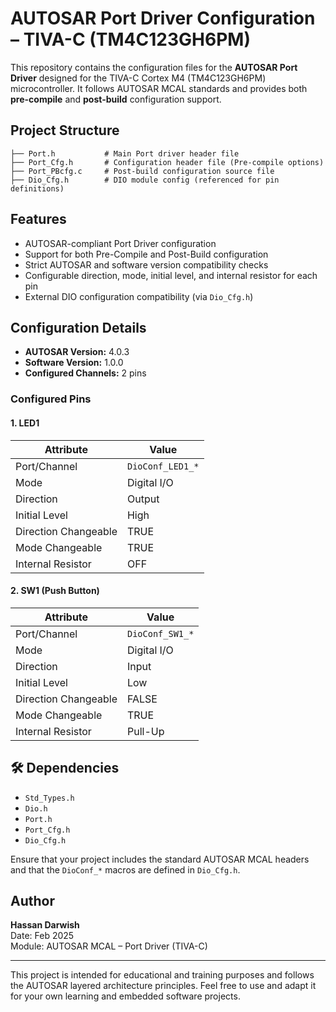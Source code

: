 # AUTOSAR Port Driver Configuration – TIVA-C (TM4C123GH6PM)

This repository contains the configuration files for the **AUTOSAR Port Driver** designed for the TIVA-C Cortex M4 (TM4C123GH6PM) microcontroller. It follows AUTOSAR MCAL standards and provides both **pre-compile** and **post-build** configuration support.

##  Project Structure

```
├── Port.h           # Main Port driver header file
├── Port_Cfg.h       # Configuration header file (Pre-compile options)
├── Port_PBcfg.c     # Post-build configuration source file
├── Dio_Cfg.h        # DIO module config (referenced for pin definitions)
```



##  Features

- AUTOSAR-compliant Port Driver configuration
- Support for both Pre-Compile and Post-Build configuration
- Strict AUTOSAR and software version compatibility checks
- Configurable direction, mode, initial level, and internal resistor for each pin
- External DIO configuration compatibility (via `Dio_Cfg.h`)

##  Configuration Details

- **AUTOSAR Version:** 4.0.3
- **Software Version:** 1.0.0
- **Configured Channels:** 2 pins

### Configured Pins

#### 1. LED1
| Attribute         | Value              |
|------------------|--------------------|
| Port/Channel      | `DioConf_LED1_*`   |
| Mode              | Digital I/O        |
| Direction         | Output             |
| Initial Level     | High               |
| Direction Changeable | TRUE           |
| Mode Changeable      | TRUE           |
| Internal Resistor     | OFF            |

#### 2. SW1 (Push Button)
| Attribute         | Value              |
|------------------|--------------------|
| Port/Channel      | `DioConf_SW1_*`    |
| Mode              | Digital I/O        |
| Direction         | Input              |
| Initial Level     | Low                |
| Direction Changeable | FALSE          |
| Mode Changeable      | TRUE           |
| Internal Resistor     | Pull-Up         |

## 🛠 Dependencies

- `Std_Types.h`
- `Dio.h`
- `Port.h`
- `Port_Cfg.h`
- `Dio_Cfg.h`

Ensure that your project includes the standard AUTOSAR MCAL headers and that the `DioConf_*` macros are defined in `Dio_Cfg.h`.

##  Author

**Hassan Darwish**  
Date: Feb 2025  
Module: AUTOSAR MCAL – Port Driver (TIVA-C)

---

This project is intended for educational and training purposes and follows the AUTOSAR layered architecture principles. Feel free to use and adapt it for your own learning and embedded software projects.
